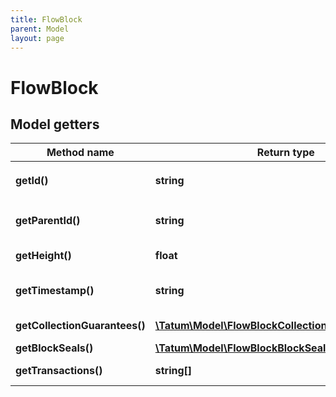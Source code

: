 ```yaml
---
title: FlowBlock
parent: Model
layout: page
---
```


# FlowBlock

## Model getters

Method name | Return type | Description | Notes
------------ | ------------- | ------------- | -------------
**getId()** | **string** | The hash of the block | ex.: `e11ca8f92f2d5dea7406e64ab8cb1780a8a19185d9ac670b16ca8c4f09f05add` [optional]
**getParentId()** | **string** | The hash of the parent block | ex.: `7bd701e87f319254d19dc17459f97df6a44052d05df5e1cd442dd2e3f48ecedc` [optional]
**getHeight()** | **float** | The number of the block | ex.: `31733102` [optional]
**getTimestamp()** | **string** | The timestamp of the block | ex.: `2021-05-11T13:00:54.913131268Z` [optional]
**getCollectionGuarantees()** | [**\Tatum\Model\FlowBlockCollectionGuaranteesInner[]**](../FlowBlockCollectionGuaranteesInner) | Collection guaranties | ex.: `null` [optional]
**getBlockSeals()** | [**\Tatum\Model\FlowBlockBlockSealsInner[]**](../FlowBlockBlockSealsInner) | Block seals | ex.: `null` [optional]
**getTransactions()** | **string[]** | The IDs of transactions | ex.: `null` [optional]


